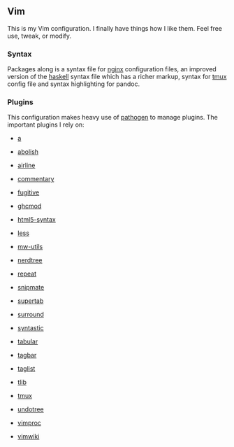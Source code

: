 ## Vim

This is my Vim configuration. I finally have things how I like them.
Feel free use, tweak, or modify.

### Syntax

Packages along is a syntax file for [nginx][] configuration files,
an improved version of the [haskell][] syntax file which has a richer
markup, syntax for [tmux][] config file and syntax highlighting for
pandoc.

  [nginx]: https://github.com/simongmzlj/dotvim/blob/master/syntax/nginx.vim
  [haskell]: https://github.com/simongmzlj/dotvim/blob/master/syntax/haskell.vim
  [tmux]: https://github.com/tsaleh/vim-tmux.git

### Plugins

This configuration makes heavy use of [pathogen][] to manage plugins.
The important plugins I rely on:


- [a][]
- [abolish][]
- [airline][]
- [commentary][]
- [fugitive][]
- [ghcmod][]
- [html5-syntax][]
- [less][]
- [mw-utils][]
- [nerdtree][]
- [repeat][]
- [snipmate][]
- [supertab][]
- [surround][]
- [syntastic][]
- [tabular][]
- [tagbar][]
- [taglist][]
- [tlib][]
- [tmux][]
- [undotree][]
- [vimproc][]
- [vimwiki][]

  [a]: https://github.com/vim-scripts/a.vim
  [airline]: https://github.com/bling/vim-airline.git
  [abolish]: https://github.com/vim-scripts/abolish.vim.git
  [commentary]: https://github.com/tpope/vim-commentary
  [fugitive]: https://github.com/tpope/vim-fugitive.git
  [ghcmod]: https://github.com/eagletmt/ghcmod-vim.git
  [html5-syntax]: https://github.com/othree/html5-syntax.vim.git
  [less]: https://github.com/groenewege/vim-less
  [mw-utils]: https://github.com/MarcWeber/vim-addon-mw-utils.git
  [nerdtree]: https://github.com/scrooloose/nerdtree.git
  [pathogen]: https://github.com/tpope/vim-pathogen.git
  [repeat]: https://github.com/tpope/vim-repeat.git
  [snipmate]: https://github.com/garbas/vim-snipmate.git
  [supertab]: https://github.com/ervandew/supertab.git
  [surround]: https://github.com/tpope/vim-surround.git
  [syntastic]: https://github.com/scrooloose/syntastic.git
  [tabular]: https://github.com/godlygeek/tabular.git
  [tagbar]: https://github.com/majutsushi/tagbar.git
  [taglist]: http://www.vim.org/scripts/download_script.php?src_id=19574
  [tlib]: https://github.com/tomtom/tlib_vim.git
  [undotree]: https://github.com/mbbill/undotree.git
  [vimproc]: https://github.com/Shougo/vimproc.git
  [vimwiki]: https://github.com/vim-scripts/vimwiki.git
